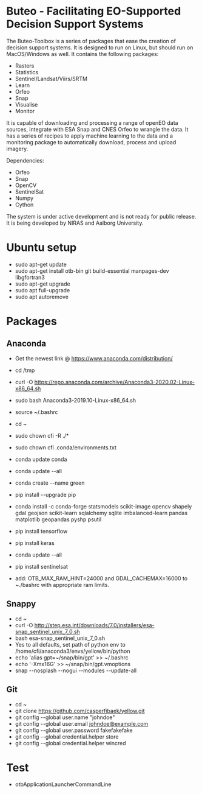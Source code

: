 # Buteo - Facilitating EO-Supported Decision Support Systems

The Buteo-Toolbox is a series of packages that ease the creation of decision support systems. It is designed to run on Linux, but should run on MacOS/Windows as well. It contains the following packages:

* Rasters
* Statistics
* Sentinel/Landsat/Viirs/SRTM
* Learn
* Orfeo
* Snap
* Visualise
* Monitor

It is capable of downloading and processing a range of openEO data sources, integrate with ESA Snap and CNES Orfeo to wrangle the data. It has a series of recipes to apply machine learning to the data and a monitoring package to automatically download, process and upload imagery.

Dependencies:
* Orfeo
* Snap
* OpenCV
* SentinelSat
* Numpy
* Cython

The system is under active development and is not ready for public release. It is being developed by NIRAS and Aalborg University.


# Ubuntu setup
  * sudo apt-get update
  * sudo apt-get install otb-bin git build-essential manpages-dev libgfortran3
  * sudo apt-get upgrade
  * sudo apt full-upgrade
  * sudo apt autoremove


# Packages
  ## Anaconda
  * Get the newest link @ https://www.anaconda.com/distribution/ 
  * cd /tmp
  * curl -O https://repo.anaconda.com/archive/Anaconda3-2020.02-Linux-x86_64.sh
  * sudo bash Anaconda3-2019.10-Linux-x86_64.sh
  * source ~/.bashrc
  * cd ~
  * sudo chown cfi -R ./*
  * sudo chown cfi .conda/environments.txt
  * conda update conda
  * conda update --all
  * conda create --name green
  * pip install --upgrade pip
  * conda install -c conda-forge statsmodels scikit-image opencv shapely gdal geojson scikit-learn sqlalchemy sqlite imbalanced-learn pandas matplotlib geopandas pyshp psutil
  * pip install tensorflow
  * pip install keras
  * conda update --all
  * pip install sentinelsat

  * add: OTB_MAX_RAM_HINT=24000 and GDAL_CACHEMAX=16000 to ~./bashrc with appropriate ram limits.





  ## Snappy
  * cd ~
  * curl -O http://step.esa.int/downloads/7.0/installers/esa-snap_sentinel_unix_7_0.sh
  * bash esa-snap_sentinel_unix_7_0.sh
  * Yes to all defaults, set path of python env to /home/cfi/anaconda3/envs/yellow/bin/python
  * echo 'alias gpt=~/snap/bin/gpt' >> ~/.bashrc
  * echo '-Xmx16G' >> ~/snap/bin/gpt.vmoptions
  * snap --nosplash --nogui --modules --update-all


  ## Git
  * cd ~
  * git clone https://github.com/casperfibaek/yellow.git
  * git config --global user.name "johndoe"
  * git config --global user.email johndoe@example.com
  * git config --global user.password fakefakefake
  * git config --global credential.helper store
  * git config --global credential.helper wincred


  # Test
  * otbApplicationLauncherCommandLine